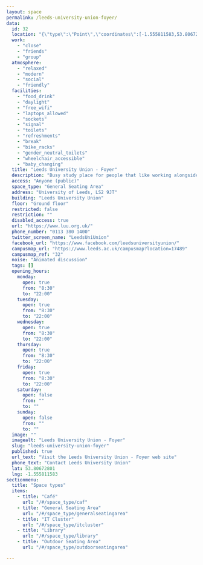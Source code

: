 ```yaml
---
layout: space
permalink: /leeds-university-union-foyer/
data:
  id: 32
  location: "{\"type\":\"Point\",\"coordinates\":[-1.555811583,53.80672801]}"
  work:
    - "close"
    - "friends"
    - "group"
  atmosphere:
    - "relaxed"
    - "modern"
    - "social"
    - "friendly"
  facilities:
    - "food_drink"
    - "daylight"
    - "free_wifi"
    - "laptops_allowed"
    - "sockets"
    - "signal"
    - "toilets"
    - "refreshments"
    - "break"
    - "bike_racks"
    - "gender_neutral_toilets"
    - "wheelchair_accessible"
    - "baby_changing"
  title: "Leeds University Union - Foyer"
  description: "Busy study place for people that like working alongside others. Couches with big tables can be used for comfortable group working in a nice environment. Extra couches on the side for anybody wanting to read or take a break."
  access: "Anyone (public)"
  space_type: "General Seating Area"
  address: "University of Leeds, LS2 9JT"
  building: "Leeds University Union"
  floor: "Ground floor"
  restricted: false
  restriction: ""
  disabled_access: true
  url: "https://www.luu.org.uk/"
  phone_number: "0113 380 1400"
  twitter_screen_name: "LeedsUniUnion"
  facebook_url: "https://www.facebook.com/leedsuniversityunion/"
  campusmap_url: "https://www.leeds.ac.uk/campusmap?location=17489"
  campusmap_ref: "32"
  noise: "Animated discussion"
  tags: []
  opening_hours:
    monday:
      open: true
      from: "8:30"
      to: "22:00"
    tuesday:
      open: true
      from: "8:30"
      to: "22:00"
    wednesday:
      open: true
      from: "8:30"
      to: "22:00"
    thursday:
      open: true
      from: "8:30"
      to: "22:00"
    friday:
      open: true
      from: "8:30"
      to: "22:00"
    saturday:
      open: false
      from: ""
      to: ""
    sunday:
      open: false
      from: ""
      to: ""
  image: ""
  imagealt: "Leeds University Union - Foyer"
  slug: "leeds-university-union-foyer"
  published: true
  url_text: "Visit the Leeds University Union - Foyer web site"
  phone_text: "Contact Leeds University Union"
  lat: 53.80672801
  lng: -1.555811583
sectionmenu:
  title: "Space types"
  items:
    - title: "Café"
      url: "/#/space_type/caf"
    - title: "General Seating Area"
      url: "/#/space_type/generalseatingarea"
    - title: "IT Cluster"
      url: "/#/space_type/itcluster"
    - title: "Library"
      url: "/#/space_type/library"
    - title: "Outdoor Seating Area"
      url: "/#/space_type/outdoorseatingarea"

---
```

